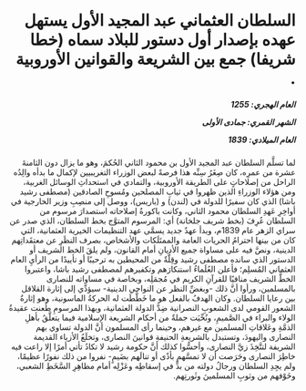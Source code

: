 <h1 dir="rtl">السلطان العثماني عبد المجيد الأول يستهل عهده بإصدار أول دستور للبلاد سماه (خطا شريفا) جمع بين الشريعة والقوانين الأوروبية .</h1>

<h5 dir="rtl">العام الهجري:  1255

الشهر القمري: جمادى الأولى

العام الميلادي: 1839</h5>

<p dir="rtl">لما تسلَّم السلطان عبد المجيد الأول بن محمود الثاني الحُكمَ، وهو ما يزال دون الثامنةَ عشرة من عمرِه، كان صِغَرُ سِنِّه هذا فرصةً لبعض الوزراء التغريبيين لإكمال ما بدأه والِدُه الراحل من إصلاحاتٍ على الطريقة الأوروبية، والتمادي في استحداثِ الوسائل الغربية، ومن هؤلاء الوزراءِ الذين ظهروا في ثيابِ المصلحين ومُسوحِ الصادقين (مصطفى رشيد باشا) الذي كان سفيرًا للدولة في (لندن) و (باريس)، ووصل إلى منصِبِ وزير الخارجية في أواخِرِ عَهدِ السلطان محمود الثاني، وكانت باكورةُ إصلاحاته استصدارَ مرسوم من السلطان عُرِفَ (بخط شريف جلخانة) أي: المرسوم المتوَّج بخط السلطان، الذي صدر عن سراي الزهر عام 1839م، وبدأ عهدٌ جديد يسمَّى عهد التنظيمات الخيرية العثمانية، التي كان من بينها احترامُ الحريات العامة والممتَلَكات والأشخاص، بصرف النظَرِ عن معتقَداتِهم الدينية، ونصَّ فيه على مساواة جميع الأديانِ أمام القانون، ولم يلقَ الخط الشريف أو الدستور الذي سانده مصطفى رشيد وقِلَّةٌ من المحيطين به ترحيبًا أو تأييدًا من الرأيِ العام العثماني المُسلِم؛ فأعلن العُلَماءُ استنكارَهم وتكفيرهم لمصطفى رشيد باشا، واعتبروا الخطَّ الشريف منافيًا للقرآنِ الكريم في مُجمَلِه، وبخاصة في مساواته للنصارى بالمسلمين، ورأوا أنَّ ذلك -وبغضِّ النظر عن النواحي الدينية- سيؤدِّي إلى إثارة القلاقل بين رعايا السلطان. وكان الهدفُ بالفعل هو ما خَطَّطَت له الحركةُ الماسونية، وهو إثارةُ الشعور القومي لدى الشعوبِ النصرانية ضِدَّ الدولة العثمانية، وبهذا المرسومِ طُعنت عقيدةُ الولاء والبراء في الصَّميمِ، ونُحِّيَت جملةٌ من أحكام الشريعة الإسلامية فيما يتعلَّقُ بأهلِ الذمَّةِ وعَلاقاتِ المسلمين مع غيرهم، وحينما رأى المسلمون أنَّ الدولة تساوي بهم النصارى واليهودَ، وتستبدل بالشريعةِ الحنيفةِ قوانينَ النصارى، وتخلَعُ الأزياء القديمة الشريفة لتتَّخِذَ زيَّ النصارى، وأحسُّوا كذلك أنَّ حكومة رشيد لا تكادُ تأتي أمرًا إلا راعت فيه خاطِرَ النصارى وحَرَصت أن لا تمسَّهم بأذًى أو تنالَهم بضَيمٍ- نفروا من ذلك نفورًا عظيمًا، ولم يجِدِ السلطان ورجالُ دولته من بدٍّ في إسقاطِه وعَزْلِه أمام مظاهِرِ السَّخَطِ الشعبي، وخَوْفهم من وثوبِ المسلمينَ وثَورتِهم.</p></br>
